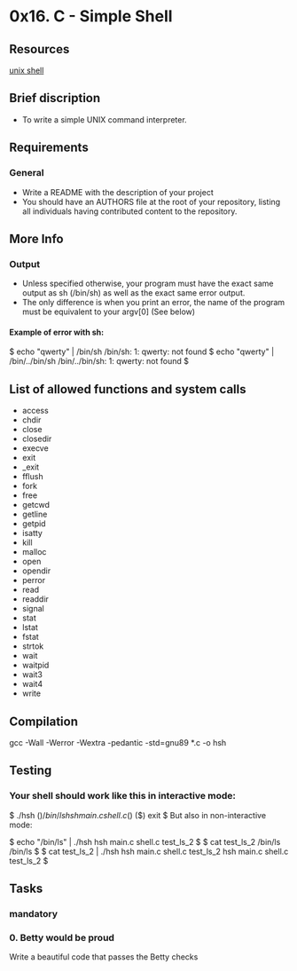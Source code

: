 # 0x16. C - Simple Shell

##  Resources

[unix shell](https://en.wikipedia.org/wiki/Unix_shell)

## Brief discription

- To write a simple UNIX command interpreter.

## Requirements

### General

- Write a README with the description of your project
- You should have an AUTHORS file at the root of your repository, listing all individuals having contributed content to the repository.

## More Info

### Output

- Unless specified otherwise, your program must have the exact same output as sh (/bin/sh) as well as the exact same error output.
- The only difference is when you print an error, the name of the program must be equivalent to your argv[0] (See below)

#### Example of error with sh:

$ echo "qwerty" | /bin/sh
/bin/sh: 1: qwerty: not found
$ echo "qwerty" | /bin/../bin/sh
/bin/../bin/sh: 1: qwerty: not found
$

## List of allowed functions and system calls

- access
- chdir
- close
- closedir
- execve
- exit
- _exit
- fflush
- fork
- free
- getcwd
- getline
- getpid
- isatty
- kill
- malloc
- open
- opendir
- perror
- read
- readdir
- signal
- stat
- lstat
- fstat
- strtok
- wait
- waitpid
- wait3
- wait4
- write

## Compilation

gcc -Wall -Werror -Wextra -pedantic -std=gnu89 *.c -o hsh

## Testing

### Your shell should work like this in interactive mode:

$ ./hsh
($) /bin/ls
hsh main.c shell.c
($)
($) exit
$
But also in non-interactive mode:

$ echo "/bin/ls" | ./hsh
hsh main.c shell.c test_ls_2
$
$ cat test_ls_2
/bin/ls
/bin/ls
$
$ cat test_ls_2 | ./hsh
hsh main.c shell.c test_ls_2
hsh main.c shell.c test_ls_2
$

## Tasks

### mandatory

### 0. Betty would be proud

Write a beautiful code that passes the Betty checks

